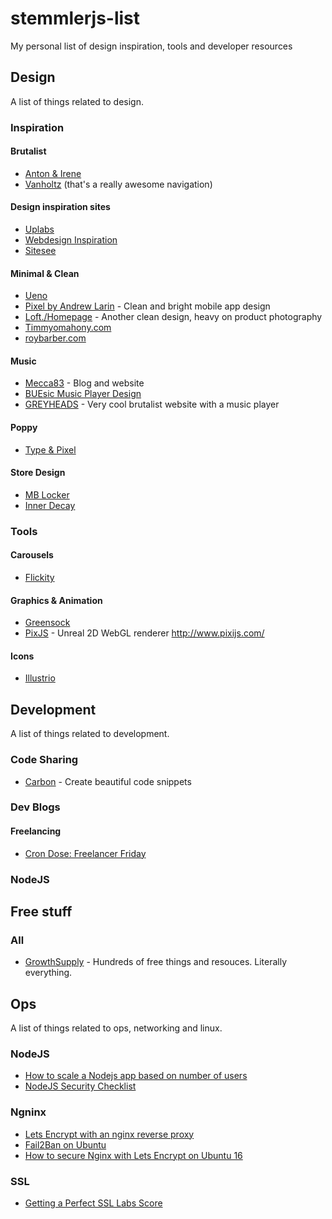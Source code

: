 # stemmlerjs-list
My personal list of design inspiration, tools and developer resources

## Design
A list of things related to design.

### Inspiration
#### Brutalist
- [Anton & Irene](http://work.antonandirene.com/silasveta/)
- [Vanholtz](https://vanholtz.co/) (that's a really awesome navigation)

#### Design inspiration sites
- [Uplabs](https://www.uplabs.com/)
- [Webdesign Inspiration](https://www.webdesign-inspiration.com/)
- [Sitesee](https://sitesee.co/)

#### Minimal & Clean
- [Ueno](https://ueno.co/work/jelly)
- [Pixel by Andrew Larin](https://dribbble.com/shots/3993741-Pixel) - Clean and bright mobile app design
- [Loft./Homepage](https://dribbble.com/shots/3441078-Loft-Homepage) - Another clean design, heavy on product photography
- [Timmyomahony.com](https://timmyomahony.com/)
- [roybarber.com](https://roybarber.com/)

#### Music
- [Mecca83](http://mecca83.com/) - Blog and website 
- [BUEsic Music Player Design](http://erikbue.com/buesic)
- [GREYHEADS](http://www.greyheads.eu/gigs) - Very cool brutalist website with a music player

#### Poppy
- [Type & Pixel](http://typeandpixel.com.au/)

#### Store Design
- [MB Locker](https://mb-locker-room.com/)
- [Inner Decay](https://innerdecay.com/)

### Tools
#### Carousels
- [Flickity](https://flickity.metafizzy.co/)

#### Graphics & Animation
- [Greensock](https://greensock.com/get-started-js)
- [PixJS](https://pixijs.io/examples/#/basics/custom-filter.js) - Unreal 2D WebGL renderer http://www.pixijs.com/

#### Icons
- [Illustrio](https://illustrio.com/)

## Development
A list of things related to development.
### Code Sharing
- [Carbon](https://carbon.now.sh) - Create beautiful code snippets

### Dev Blogs
#### Freelancing
- [Cron Dose: Freelancer Friday](https://www.crondose.com/category/freelancer-friday/)

### NodeJS


## Free stuff
### All
- [GrowthSupply](http://growthsupply.com/free/all/) - Hundreds of free things and resouces. Literally everything. 

## Ops
A list of things related to ops, networking and linux.
### NodeJS
- [How to scale a Nodejs app based on number of users](https://adrianmejia.com/blog/2016/03/23/how-to-scale-a-nodejs-app-based-on-number-of-users/)
- [NodeJS Security Checklist](https://blog.risingstack.com/node-js-security-checklist/)
### Ngninx
- [Lets Encrypt with an nginx reverse proxy](https://serverfault.com/questions/768509/lets-encrypt-with-an-nginx-reverse-proxy)
- [Fail2Ban on Ubuntu](https://www.digitalocean.com/community/tutorials/how-to-protect-an-nginx-server-with-fail2ban-on-ubuntu-14-04)
- [How to secure Nginx with Lets Encrypt on Ubuntu 16](https://www.digitalocean.com/community/tutorials/how-to-secure-nginx-with-let-s-encrypt-on-ubuntu-16-04)

### SSL
- [Getting a Perfect SSL Labs Score](https://michael.lustfield.net/nginx/getting-a-perfect-ssl-labs-score)

